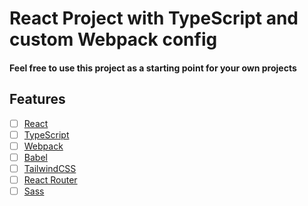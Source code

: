 # React Project with TypeScript and custom Webpack config

#### Feel free to use this project as a starting point for your own projects

## Features

- [ ] [React](https://reactjs.org/)
- [ ] [TypeScript](https://www.typescriptlang.org/)
- [ ] [Webpack](https://webpack.js.org/)
- [ ] [Babel](https://babeljs.io/)
- [ ] [TailwindCSS](https://tailwindcss.com/)
- [ ] [React Router](https://reacttraining.com/react-router/)
- [ ] [Sass](https://sass-lang.com/)